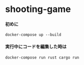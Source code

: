 # shooting-game

#### 初めに
` docker-compose up --build ` 

#### 実行中にコードを編集した時は
`docker-compose run rust cargo run `